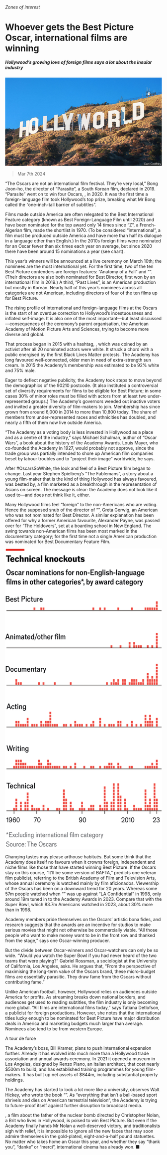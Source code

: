 ###### Zones of interest

# Whoever gets the Best Picture Oscar, international films are winning 

##### Hollywood’s growing love of foreign films says a lot about the insular industry 

![image](images/20240309_CUD001.jpg) 

> Mar 7th 2024 

“The Oscars are not an international film festival. They’re very local,” Bong Joon-ho, the director of “Parasite”, a South Korean film, declared in 2019. “Parasite” went on to win four Oscars, , in 2020. It was the first time a foreign-language film took Hollywood’s top prize, breaking what Mr Bong called the “one-inch-tall barrier of subtitles”. 

Films made outside America are often relegated to the Best International Feature category (known as Best Foreign-Language Film until 2020) and have been nominated for the top award only 14 times since “Z”, a French-Algerian film, made the shortlist in 1970. (To be considered “international”, a film must be produced outside America and have more than half its dialogue in a language other than English.) In the 2010s foreign films were nominated for an Oscar fewer than six times each year on average, but since 2020 there have been around 15 nominations a year (see chart).



This year’s winners will be announced at a live ceremony on March 10th; the nominees are the most international yet. For the first time, two of the ten Best Picture contenders are foreign features: “Anatomy of a Fall” and “”. (Their directors are also both nominated for Best Director, first won by an international film in 2019.) A third, “Past Lives”, is an American production but mostly in Korean. Nearly half of this year’s nominees across all categories are not American, including directors of four of the ten films up for Best Picture. 

The rising profile of international and foreign-language films at the Oscars is the start of an overdue correction to Hollywood’s incestuousness and inflated self-image. It is also one of the most important—but least discussed—consequences of the ceremony’s parent organisation, the American Academy of Motion Picture Arts and Sciences, trying to become more diverse and global.

That process began in 2015 with a hashtag, , which was coined by an activist after all 20 nominated actors were white. It struck a chord with a public energised by the first Black Lives Matter protests. The Academy has long favoured well-connected, older men in need of extra-strength sun cream. In 2015 the Academy’s membership was estimated to be 92% white and 75% male.

Eager to deflect negative publicity, the Academy took steps to move beyond the demographics of the 90210 postcode. (It also instituted a controversial set of diversity requirements for films to be eligible for Best Picture; in some cases 30% of minor roles must be filled with actors from at least two under-represented groups.) The Academy’s governors weeded out inactive voters and invited a greater diversity of film-makers to join. Membership has since grown from around 6,000 in 2014 to more than 10,800 today. The share of members from under-represented races and ethnicities has doubled, and nearly a fifth of them now live outside America. 

“The Academy as a voting body is less invested in Hollywood as a place and as a centre of the industry,” says Michael Schulman, author of “Oscar Wars”, a book about the history of the Academy Awards. Louis Mayer, who co-founded the Academy in 1927, would probably not approve, since the trade group was partially intended to shore up American film companies beset by labour troubles and to “project their image” worldwide, he says. 

After #OscarsSoWhite, the look and feel of a Best Picture film began to change. Last year Stephen Spielberg’s “The Fablemans”, a story about a young film-maker that is the kind of thing Hollywood has always favoured, was bested by, a film marketed as a breakthrough in the representation of Asians on screen. The message is clear: the Academy does not look like it used to—and does not think like it, either.

Many Hollywood films feel “foreign” to the non-Americans who are voting. Hence the supposed snub of the director of “”, Greta Gerwig, an American who was not nominated for Best Director. A similar explanation has been offered for why a former American favourite, Alexander Payne, was passed over for “The Holdovers”, set at a boarding school in New England. The swing towards non-American films has been most marked in the documentary category; for the first time not a single American production was nominated for Best Documentary Feature Film. 

![image](images/20240309_WOC944.png) 


Changing tastes may please arthouse habitués. But some think that the Academy does itself no favours when it crowns foreign, independent and niche films like those that have started winning Best Picture. If the Oscars stay on this course, “it’ll be some version of BAFTA,” predicts one veteran film publicist, referring to the British Academy of Film and Television Arts, whose annual ceremony is watched mainly by film aficionados. Viewership of the Oscars has been on a downward trend for 20 years. Whereas some 57m people watched when “” was up against “LA Confidential” in 1998, only around 19m tuned in to the Academy Awards in 2023. Compare that with the Super Bowl, which 83.7m Americans watched in 2023, about 30% more than in 1998.

Academy members pride themselves on the Oscars’ artistic bona fides, and research suggests that the awards are an incentive for studios to make serious movies that might not otherwise be commercially viable. “All those people who want to make money want to be in the front row and thanked from the stage,” says one Oscar-winning producer.

But the divide between Oscar-winners and Oscar-watchers can only be so wide. “Would you watch the Super Bowl if you had never heard of the two teams that were playing?” Gabriel Rossman, a sociologist at the University of California, Los Angeles, asks. He argues that, “From the perspective of maximising the long-term value of the Oscars brand, these micro-budget films are essentially parasitic. They draw fame from the Oscars without contributing fame.” 

Unlike American football, however, Hollywood relies on audiences outside America for profits. As streaming breaks down national borders, and audiences get used to reading subtitles, the film industry is only becoming more global. “All films are international films today,” says Tatiana Detlofson, a publicist for foreign productions. However, she notes that the international titles lucky enough to be nominated for Best Picture have major distribution deals in America and marketing budgets much larger than average. Nominees also tend to be from western Europe.

A tour de force

The Academy’s boss, Bill Kramer, plans to push international expansion further. Already it has evolved into much more than a Hollywood trade association and annual awards ceremony. In 2021 it opened a museum in Los Angeles, designed by Renzo Piano, an Italian architect, that cost nearly $500m to build, and has established training programmes for young film-makers. It has built up net assets of $844m, including substantial property holdings. 

The Academy has started to look a lot more like a university, observes Walt Hickey, who wrote the book “”. As “everything that isn’t a ball-based sport shrivels and dies on American terrestrial television”, the Academy is trying to future-proof itself against further disruption to broadcast media.

, a film about the father of the nuclear bomb directed by Christopher Nolan, a Brit who lives in Hollywood, is poised to win Best Picture. But even if the Academy finally hands Mr Nolan a well-deserved victory, and traditionalists sigh with relief, it is impossible to ignore all the new faces that may soon admire themselves in the gold-plated, eight-and-a-half pound statuettes. No matter who takes home an Oscar this year, and whether they say “thank you”, “danke” or “merci”, international cinema has already won. ■

